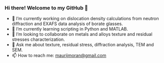 ### Hi there! Welcome to my GitHub 👋

- 🔭 I’m currently working on dislocation density calculations from neutron diffraction and EXAFS data analysis of borate glasses. 
- 🌱 I’m currently learning scripting in Python and MATLAB.
- 👯 I’m looking to collaborate on metals and alloys texture and residual stresses characterization.
- 💬 Ask me about texture, residual stress, diffraction analysis, TEM and SEM.
- 📫 How to reach me: maurijmoran@gmail.com

<!--
**MauriJ/MauriJ** is a ✨ _special_ ✨ repository because its `README.md` (this file) appears on your GitHub profile.

Here are some ideas to get you started:

- 🔭 I’m currently working on ...
- 🌱 I’m currently learning Python and MATLAB
- 👯 I’m looking to collaborate on ...
- 💬 Ask me about ...
- 📫 How to reach me: maurijmoran@gmail.com
